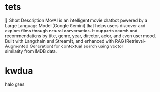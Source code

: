 # tets
📌 Short Description MovAI is an intelligent movie chatbot powered by a Large Language Model (Google Gemini) that helps users discover and explore films through natural conversation. It supports search and recommendations by title, genre, year, director, actor, and even user mood. Built with Langchain and Streamlit, and enhanced with RAG (Retrieval-Augmented Generation) for contextual search using vector similarity from IMDB data.


# kwdua
halo gaes
